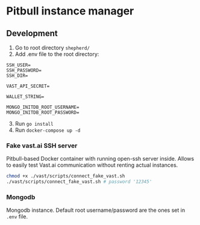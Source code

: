 # Pitbull instance manager

## Development
1. Go to root directory `shepherd/`
2. Add .env file to the root directory:
```
SSH_USER=
SSH_PASSWORD=
SSH_DIR=

VAST_API_SECRET=

WALLET_STRING=

MONGO_INITDB_ROOT_USERNAME=
MONGO_INITDB_ROOT_PASSWORD=

```
3. Run `go install`
4. Run `docker-compose up -d`

### Fake vast.ai SSH server
Pitbull-based Docker container with running open-ssh server inside. Allows to easily test Vast.ai communication without renting actual instances.

```bash
chmod +x ./vast/scripts/connect_fake_vast.sh
./vast/scripts/connect_fake_vast.sh # password '12345'
```

### Mongodb
Mongodb instance. Default root username/password are the ones set in `.env` file. 
